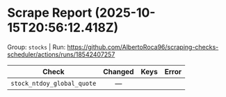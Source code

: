 # Scrape Report (2025-10-15T20:56:12.418Z)

Group: `stocks`  |  Run: https://github.com/AlbertoRoca96/scraping-checks-scheduler/actions/runs/18542407257

| Check | Changed | Keys | Error |
|---|:---:|:--|:--|
| `stock_ntdoy_global_quote` | — |  |  |
